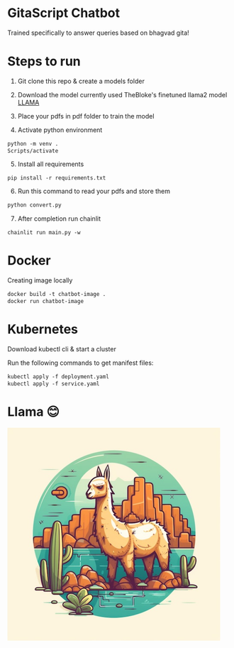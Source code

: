 # GitaScript Chatbot
Trained specifically to answer queries based on bhagvad gita!

# Steps to run

1. Git clone this repo & create a models folder

2. Download the model currently used TheBloke's finetuned llama2 model [LLAMA](https://huggingface.co/TheBloke/Llama-2-7B-Chat-GGML/blob/main/llama-2-7b-chat.ggmlv3.q8_0.bin)

3. Place your pdfs in pdf folder to train the model

4. Activate python environment
```
python -m venv .
Scripts/activate
```

5. Install all requirements

```
pip install -r requirements.txt
```

6. Run this command to read your pdfs and store them

```Python
python convert.py
```

7. After completion run chainlit

```
chainlit run main.py -w
```

# Docker 

Creating image locally

```
docker build -t chatbot-image .
docker run chatbot-image 
```

# Kubernetes

Download kubectl cli & start a cluster

Run the following commands to get manifest files:

```
kubectl apply -f deployment.yaml
kubectl apply -f service.yaml
```
 
# Llama 😊

<img src="./images/img.png" width="480">

